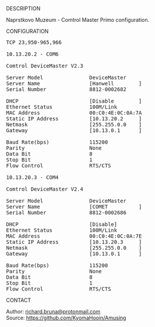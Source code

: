 
DESCRIPTION

Naprstkovo Muzeum - Comtrol Master Primo configuration.

CONFIGURATION
<pre>
TCP 23,950-965,966

10.13.20.2 - COM6

Comtrol DeviceMaster V2.3

Server Model               DeviceMaster
Server Name                [Hanwell        ]
Serial Number              8812-0002682

DHCP                       [Disable        ]
Ethernet Status            100M/Link
MAC Address                00:C0:4E:0C:0A:7A
Static IP Address          [10.13.20.2     ]
Netmask                    [255.255.0.0    ]
Gateway                    [10.13.0.1      ]

Baud Rate(bps)             115200
Parity                     None
Data Bit                   8
Stop Bit                   1
Flow Control               RTS/CTS 

10.13.20.3 - COM4

Comtrol DeviceMaster V2.4

Server Model               DeviceMaster
Server Name                [COMET          ]
Serial Number              8812-0002686

DHCP                       [Disable]
Ethernet Status            100M/Link
MAC Address                00:C0:4E:0C:0A:7E
Static IP Address          [10.13.20.3     ]
Netmask                    [255.255.0.0    ]
Gateway                    [10.13.0.1      ]

Baud Rate(bps)             115200
Parity                     None
Data Bit                   8
Stop Bit                   1
Flow Control               RTS/CTS
</pre>
CONTACT

Author: richard.bruna@protonmail.com<br>
Source: https://github.com/KyomaHooin/Amusing
